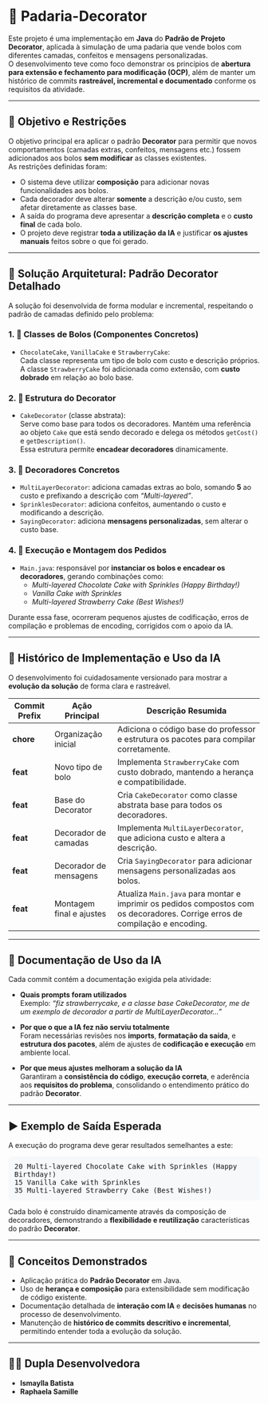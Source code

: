 # 🎂 Padaria-Decorator

Este projeto é uma implementação em **Java** do **Padrão de Projeto Decorator**, aplicada à simulação de uma padaria que vende bolos com diferentes camadas, confeitos e mensagens personalizadas.  
O desenvolvimento teve como foco demonstrar os princípios de **abertura para extensão e fechamento para modificação (OCP)**, além de manter um histórico de commits **rastreável, incremental e documentado** conforme os requisitos da atividade.

---

## 🎯 Objetivo e Restrições

O objetivo principal era aplicar o padrão **Decorator** para permitir que novos comportamentos (camadas extras, confeitos, mensagens etc.) fossem adicionados aos bolos **sem modificar** as classes existentes.  
As restrições definidas foram:

- O sistema deve utilizar **composição** para adicionar novas funcionalidades aos bolos.
- Cada decorador deve alterar **somente** a descrição e/ou custo, sem afetar diretamente as classes base.
- A saída do programa deve apresentar a **descrição completa** e o **custo final** de cada bolo.
- O projeto deve registrar **toda a utilização da IA** e justificar **os ajustes manuais** feitos sobre o que foi gerado.

---

## 🚀 Solução Arquitetural: Padrão Decorator Detalhado

A solução foi desenvolvida de forma modular e incremental, respeitando o padrão de camadas definido pelo problema:

### 1. 🍰 Classes de Bolos (Componentes Concretos)

- `ChocolateCake`, `VanillaCake` e `StrawberryCake`:  
  Cada classe representa um tipo de bolo com custo e descrição próprios.  
  A classe `StrawberryCake` foi adicionada como extensão, com **custo dobrado** em relação ao bolo base.

### 2. 🧩 Estrutura do Decorator

- `CakeDecorator` (classe abstrata):  
  Serve como base para todos os decoradores. Mantém uma referência ao objeto `Cake` que está sendo decorado e delega os métodos `getCost()` e `getDescription()`.  
  Essa estrutura permite **encadear decoradores** dinamicamente.

### 3. 🎂 Decoradores Concretos

- `MultiLayerDecorator`: adiciona camadas extras ao bolo, somando **5** ao custo e prefixando a descrição com _“Multi-layered”_.
- `SprinklesDecorator`: adiciona confeitos, aumentando o custo e modificando a descrição.
- `SayingDecorator`: adiciona **mensagens personalizadas**, sem alterar o custo base.

### 4. 🧾 Execução e Montagem dos Pedidos

- `Main.java`: responsável por **instanciar os bolos e encadear os decoradores**, gerando combinações como:
  - _Multi-layered Chocolate Cake with Sprinkles (Happy Birthday!)_
  - _Vanilla Cake with Sprinkles_
  - _Multi-layered Strawberry Cake (Best Wishes!)_

Durante essa fase, ocorreram pequenos ajustes de codificação, erros de compilação e problemas de encoding, corrigidos com o apoio da IA.

---

## 📜 Histórico de Implementação e Uso da IA

O desenvolvimento foi cuidadosamente versionado para mostrar a **evolução da solução** de forma clara e rastreável.

| Commit Prefix | Ação Principal           | Descrição Resumida                                                                                                           |
| ------------- | ------------------------ | ---------------------------------------------------------------------------------------------------------------------------- |
| **chore**     | Organização inicial      | Adiciona o código base do professor e estrutura os pacotes para compilar corretamente.                                       |
| **feat**      | Novo tipo de bolo        | Implementa `StrawberryCake` com custo dobrado, mantendo a herança e compatibilidade.                                         |
| **feat**      | Base do Decorator        | Cria `CakeDecorator` como classe abstrata base para todos os decoradores.                                                    |
| **feat**      | Decorador de camadas     | Implementa `MultiLayerDecorator`, que adiciona custo e altera a descrição.                                                   |
| **feat**      | Decorador de mensagens   | Cria `SayingDecorator` para adicionar mensagens personalizadas aos bolos.                                                    |
| **feat**      | Montagem final e ajustes | Atualiza `Main.java` para montar e imprimir os pedidos compostos com os decoradores. Corrige erros de compilação e encoding. |

---

## 💬 Documentação de Uso da IA

Cada commit contém a documentação exigida pela atividade:

- **Quais prompts foram utilizados**  
  Exemplo: _“fiz strawberrycake, e a classe base CakeDecorator, me de um exemplo de decorador a partir de MultiLayerDecorator…”_

- **Por que o que a IA fez não serviu totalmente**  
  Foram necessárias revisões nos **imports**, **formatação da saída**, e **estrutura dos pacotes**, além de ajustes de **codificação e execução** em ambiente local.

- **Por que meus ajustes melhoram a solução da IA**  
  Garantiram a **consistência do código**, **execução correta**, e aderência aos **requisitos do problema**, consolidando o entendimento prático do padrão **Decorator**.

---

## ▶️ Exemplo de Saída Esperada

A execução do programa deve gerar resultados semelhantes a este:

<pre style="white-space: pre-wrap; word-wrap: break-word; background-color:#f6f8fa; padding:12px; border-radius:6px;">
20 Multi-layered Chocolate Cake with Sprinkles (Happy Birthday!)
15 Vanilla Cake with Sprinkles
35 Multi-layered Strawberry Cake (Best Wishes!)
</pre>

Cada bolo é construído dinamicamente através da composição de decoradores, demonstrando a **flexibilidade e reutilização** características do padrão **Decorator**.

---

## 🧠 Conceitos Demonstrados

- Aplicação prática do **Padrão Decorator** em Java.
- Uso de **herança e composição** para extensibilidade sem modificação de código existente.
- Documentação detalhada de **interação com IA** e **decisões humanas** no processo de desenvolvimento.
- Manutenção de **histórico de commits descritivo e incremental**, permitindo entender toda a evolução da solução.

---

## 👩‍💻 Dupla Desenvolvedora

- **Ismaylla Batista**
- **Raphaela Samille**
